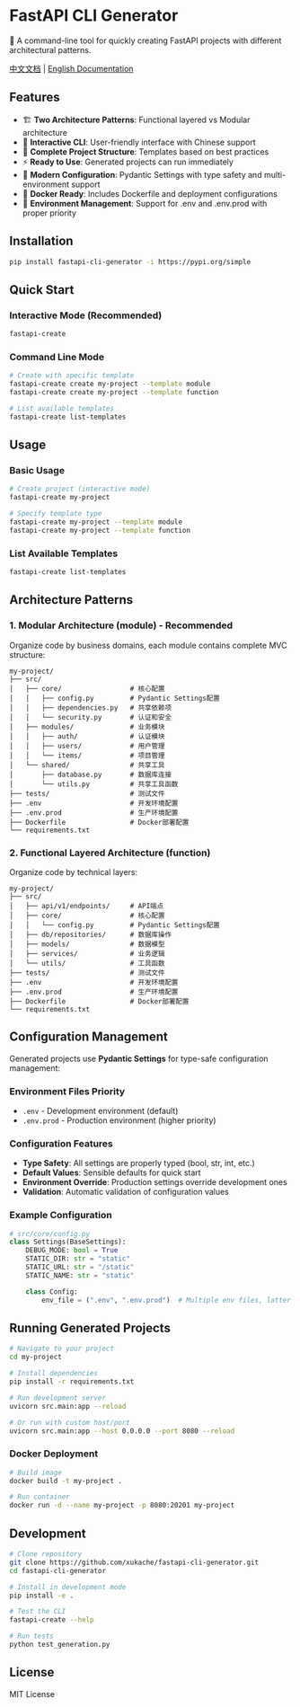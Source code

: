# FastAPI CLI Generator

🚀 A command-line tool for quickly creating FastAPI projects with different architectural patterns.

[中文文档](README_CN.md) | [English Documentation](README.md)

## Features

- 🏗️ **Two Architecture Patterns**: Functional layered vs Modular architecture
- 🎯 **Interactive CLI**: User-friendly interface with Chinese support
- 📁 **Complete Project Structure**: Templates based on best practices
- ⚡ **Ready to Use**: Generated projects can run immediately
- 🔧 **Modern Configuration**: Pydantic Settings with type safety and multi-environment support
- 🐳 **Docker Ready**: Includes Dockerfile and deployment configurations
- 📝 **Environment Management**: Support for .env and .env.prod with proper priority

## Installation

```bash
pip install fastapi-cli-generator -i https://pypi.org/simple
```

## Quick Start

### Interactive Mode (Recommended)

```bash
fastapi-create
```

### Command Line Mode

```bash
# Create with specific template
fastapi-create create my-project --template module
fastapi-create create my-project --template function

# List available templates
fastapi-create list-templates
```

## Usage

### Basic Usage

```bash
# Create project (interactive mode)
fastapi-create my-project

# Specify template type
fastapi-create my-project --template module
fastapi-create my-project --template function
```

### List Available Templates

```bash
fastapi-create list-templates
```

## Architecture Patterns

### 1. Modular Architecture (module) - Recommended

Organize code by business domains, each module contains complete MVC structure:

```
my-project/
├── src/
│   ├── core/                 # 核心配置
│   │   ├── config.py         # Pydantic Settings配置
│   │   ├── dependencies.py   # 共享依赖项
│   │   └── security.py       # 认证和安全
│   ├── modules/              # 业务模块
│   │   ├── auth/             # 认证模块
│   │   ├── users/            # 用户管理
│   │   └── items/            # 项目管理
│   └── shared/               # 共享工具
│       ├── database.py       # 数据库连接
│       └── utils.py          # 共享工具函数
├── tests/                    # 测试文件
├── .env                      # 开发环境配置
├── .env.prod                 # 生产环境配置
├── Dockerfile                # Docker部署配置
└── requirements.txt
```

### 2. Functional Layered Architecture (function)

Organize code by technical layers:

```
my-project/
├── src/
│   ├── api/v1/endpoints/     # API端点
│   ├── core/                 # 核心配置
│   │   └── config.py         # Pydantic Settings配置
│   ├── db/repositories/      # 数据库操作
│   ├── models/               # 数据模型
│   ├── services/             # 业务逻辑
│   └── utils/                # 工具函数
├── tests/                    # 测试文件
├── .env                      # 开发环境配置
├── .env.prod                 # 生产环境配置
├── Dockerfile                # Docker部署配置
└── requirements.txt
```

## Configuration Management

Generated projects use **Pydantic Settings** for type-safe configuration management:

### Environment Files Priority
- `.env` - Development environment (default)
- `.env.prod` - Production environment (higher priority)

### Configuration Features
- **Type Safety**: All settings are properly typed (bool, str, int, etc.)
- **Default Values**: Sensible defaults for quick start
- **Environment Override**: Production settings override development ones
- **Validation**: Automatic validation of configuration values

### Example Configuration
```python
# src/core/config.py
class Settings(BaseSettings):
    DEBUG_MODE: bool = True
    STATIC_DIR: str = "static"
    STATIC_URL: str = "/static"
    STATIC_NAME: str = "static"

    class Config:
        env_file = (".env", ".env.prod")  # Multiple env files, latter takes priority
```

## Running Generated Projects

```bash
# Navigate to your project
cd my-project

# Install dependencies
pip install -r requirements.txt

# Run development server
uvicorn src.main:app --reload

# Or run with custom host/port
uvicorn src.main:app --host 0.0.0.0 --port 8080 --reload
```

### Docker Deployment

```bash
# Build image
docker build -t my-project .

# Run container
docker run -d --name my-project -p 8080:20201 my-project
```

## Development

```bash
# Clone repository
git clone https://github.com/xukache/fastapi-cli-generator.git
cd fastapi-cli-generator

# Install in development mode
pip install -e .

# Test the CLI
fastapi-create --help

# Run tests
python test_generation.py
```

## License

MIT License
